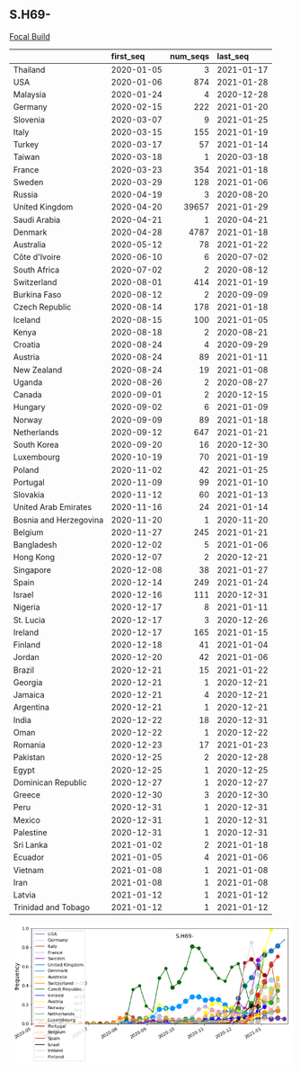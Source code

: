 

## S.H69-
[Focal Build](https://nextstrain.org/groups/neherlab/ncov/S.H69-?c=gt-S_69,501,453)

|                        | first_seq   |   num_seqs | last_seq   |
|:-----------------------|:------------|-----------:|:-----------|
| Thailand               | 2020-01-05  |          3 | 2021-01-17 |
| USA                    | 2020-01-06  |        874 | 2021-01-28 |
| Malaysia               | 2020-01-24  |          4 | 2020-12-28 |
| Germany                | 2020-02-15  |        222 | 2021-01-20 |
| Slovenia               | 2020-03-07  |          9 | 2021-01-25 |
| Italy                  | 2020-03-15  |        155 | 2021-01-19 |
| Turkey                 | 2020-03-17  |         57 | 2021-01-14 |
| Taiwan                 | 2020-03-18  |          1 | 2020-03-18 |
| France                 | 2020-03-23  |        354 | 2021-01-18 |
| Sweden                 | 2020-03-29  |        128 | 2021-01-06 |
| Russia                 | 2020-04-19  |          3 | 2020-08-20 |
| United Kingdom         | 2020-04-20  |      39657 | 2021-01-29 |
| Saudi Arabia           | 2020-04-21  |          1 | 2020-04-21 |
| Denmark                | 2020-04-28  |       4787 | 2021-01-18 |
| Australia              | 2020-05-12  |         78 | 2021-01-22 |
| Côte d'Ivoire          | 2020-06-10  |          6 | 2020-07-02 |
| South Africa           | 2020-07-02  |          2 | 2020-08-12 |
| Switzerland            | 2020-08-01  |        414 | 2021-01-19 |
| Burkina Faso           | 2020-08-12  |          2 | 2020-09-09 |
| Czech Republic         | 2020-08-14  |        178 | 2021-01-18 |
| Iceland                | 2020-08-15  |        100 | 2021-01-05 |
| Kenya                  | 2020-08-18  |          2 | 2020-08-21 |
| Croatia                | 2020-08-24  |          4 | 2020-09-29 |
| Austria                | 2020-08-24  |         89 | 2021-01-11 |
| New Zealand            | 2020-08-24  |         19 | 2021-01-08 |
| Uganda                 | 2020-08-26  |          2 | 2020-08-27 |
| Canada                 | 2020-09-01  |          2 | 2020-12-15 |
| Hungary                | 2020-09-02  |          6 | 2021-01-09 |
| Norway                 | 2020-09-09  |         89 | 2021-01-18 |
| Netherlands            | 2020-09-12  |        647 | 2021-01-21 |
| South Korea            | 2020-09-20  |         16 | 2020-12-30 |
| Luxembourg             | 2020-10-19  |         70 | 2021-01-19 |
| Poland                 | 2020-11-02  |         42 | 2021-01-25 |
| Portugal               | 2020-11-09  |         99 | 2021-01-10 |
| Slovakia               | 2020-11-12  |         60 | 2021-01-13 |
| United Arab Emirates   | 2020-11-16  |         24 | 2021-01-14 |
| Bosnia and Herzegovina | 2020-11-20  |          1 | 2020-11-20 |
| Belgium                | 2020-11-27  |        245 | 2021-01-21 |
| Bangladesh             | 2020-12-02  |          5 | 2021-01-06 |
| Hong Kong              | 2020-12-07  |          2 | 2020-12-21 |
| Singapore              | 2020-12-08  |         38 | 2021-01-27 |
| Spain                  | 2020-12-14  |        249 | 2021-01-24 |
| Israel                 | 2020-12-16  |        111 | 2020-12-31 |
| Nigeria                | 2020-12-17  |          8 | 2021-01-11 |
| St. Lucia              | 2020-12-17  |          3 | 2020-12-26 |
| Ireland                | 2020-12-17  |        165 | 2021-01-15 |
| Finland                | 2020-12-18  |         41 | 2021-01-04 |
| Jordan                 | 2020-12-20  |         42 | 2021-01-06 |
| Brazil                 | 2020-12-21  |         15 | 2021-01-22 |
| Georgia                | 2020-12-21  |          1 | 2020-12-21 |
| Jamaica                | 2020-12-21  |          4 | 2020-12-21 |
| Argentina              | 2020-12-21  |          1 | 2020-12-21 |
| India                  | 2020-12-22  |         18 | 2020-12-31 |
| Oman                   | 2020-12-22  |          1 | 2020-12-22 |
| Romania                | 2020-12-23  |         17 | 2021-01-23 |
| Pakistan               | 2020-12-25  |          2 | 2020-12-28 |
| Egypt                  | 2020-12-25  |          1 | 2020-12-25 |
| Dominican Republic     | 2020-12-27  |          1 | 2020-12-27 |
| Greece                 | 2020-12-30  |          3 | 2020-12-30 |
| Peru                   | 2020-12-31  |          1 | 2020-12-31 |
| Mexico                 | 2020-12-31  |          1 | 2020-12-31 |
| Palestine              | 2020-12-31  |          1 | 2020-12-31 |
| Sri Lanka              | 2021-01-02  |          2 | 2021-01-18 |
| Ecuador                | 2021-01-05  |          4 | 2021-01-06 |
| Vietnam                | 2021-01-08  |          1 | 2021-01-08 |
| Iran                   | 2021-01-08  |          1 | 2021-01-08 |
| Latvia                 | 2021-01-12  |          1 | 2021-01-12 |
| Trinidad and Tobago    | 2021-01-12  |          1 | 2021-01-12 |

![Overall trends S.H69-](/overall_trends_figures/overall_trends_S.H69-.png)